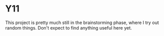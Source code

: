 # Y11

This project is pretty much still in the brainstorming phase, where I try out random things.
Don't expect to find anything useful here yet.
